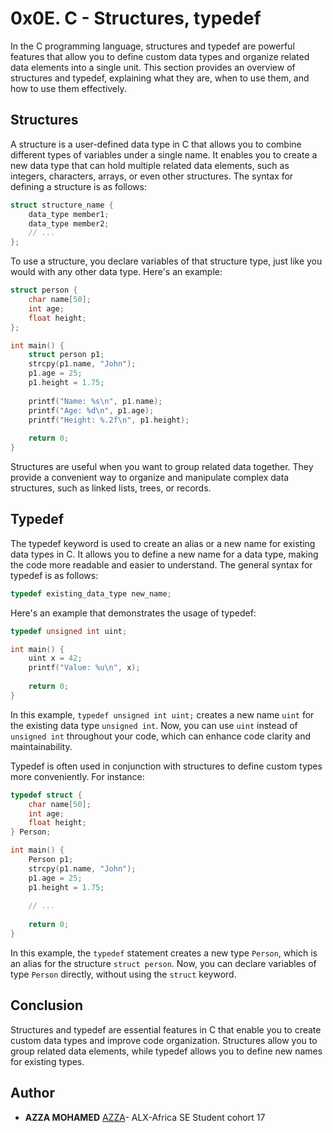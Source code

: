 # 0x0E. C - Structures, typedef

In the C programming language, structures and typedef are powerful features that allow you to define custom data types and organize related data elements into a single unit. This section provides an overview of structures and typedef, explaining what they are, when to use them, and how to use them effectively.

## Structures
A structure is a user-defined data type in C that allows you to combine different types of variables under a single name. It enables you to create a new data type that can hold multiple related data elements, such as integers, characters, arrays, or even other structures. The syntax for defining a structure is as follows:

```c
struct structure_name {
    data_type member1;
    data_type member2;
    // ...
};
```

To use a structure, you declare variables of that structure type, just like you would with any other data type. Here's an example:

```c
struct person {
    char name[50];
    int age;
    float height;
};

int main() {
    struct person p1;
    strcpy(p1.name, "John");
    p1.age = 25;
    p1.height = 1.75;
    
    printf("Name: %s\n", p1.name);
    printf("Age: %d\n", p1.age);
    printf("Height: %.2f\n", p1.height);
    
    return 0;
}
```

Structures are useful when you want to group related data together. They provide a convenient way to organize and manipulate complex data structures, such as linked lists, trees, or records.

## Typedef
The typedef keyword is used to create an alias or a new name for existing data types in C. It allows you to define a new name for a data type, making the code more readable and easier to understand. The general syntax for typedef is as follows:

```c
typedef existing_data_type new_name;
```

Here's an example that demonstrates the usage of typedef:

```c
typedef unsigned int uint;

int main() {
    uint x = 42;
    printf("Value: %u\n", x);
    
    return 0;
}
```

In this example, `typedef unsigned int uint;` creates a new name `uint` for the existing data type `unsigned int`. Now, you can use `uint` instead of `unsigned int` throughout your code, which can enhance code clarity and maintainability.

Typedef is often used in conjunction with structures to define custom types more conveniently. For instance:

```c
typedef struct {
    char name[50];
    int age;
    float height;
} Person;

int main() {
    Person p1;
    strcpy(p1.name, "John");
    p1.age = 25;
    p1.height = 1.75;
    
    // ...
    
    return 0;
}
```

In this example, the `typedef` statement creates a new type `Person`, which is an alias for the structure `struct person`. Now, you can declare variables of type `Person` directly, without using the `struct` keyword.

## Conclusion
Structures and typedef are essential features in C that enable you to create custom data types and improve code organization. Structures allow you to group related data elements, while typedef allows you to define new names for existing types.

## Author
* **AZZA MOHAMED** [AZZA](https://github.com/medazza)- ALX-Africa SE Student cohort 17